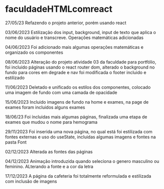 # faculdadeHTMLcomreact

27/05/23
Refazendo o projeto anterior, porém usando react

03/06/2023
Estilização dos input, background, input de texto que aplica o nome do usuário e transcreve. Operações matemáticas adicionadas

04/06/2023
Foi adicionado mais algumas operações matemáticas e organizado os componentes

08/06/2023
Alteração do projeto atividade 03 da faculdade para portfólio, foi incluido páginas usando o react router dom, alterado o background no fundo para cores em degrade e nav foi modificada o footer incluido e estilizado 

11/06/2023
Deletado e unificado os estilos dos componentes, colocado uma imagem de fundo com uma camada de opacidade

15/06/2023
Incluido imagens de fundo na home e exames, na page de exames foram incluidos alguns exames 

18/06/23
Foi íncluidas mais algumas páginas, finalizada uma etapa de exames que mudou o nome para hemograma 

29/11/2023
Foi inserida uma nova página, no qual está foi estilizada com fontes externas e uso do useState, incluidas algumas imagens e fontes na pasta Font

02/12/2023
Alterada as fontes das páginas

04/12/2023
Animação introduzida quando seleciona o genero masculino ou feminino. ALterando a fonte e a cor da letra 

17/12/2023
A página da cafeteria foi totalmente reformulada e estilizada com inclusão de imagens 
